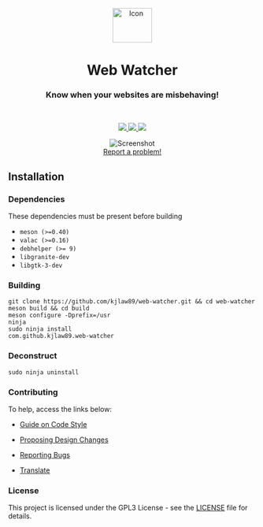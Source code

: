 <div align="center">
  <span align="center"> <img width="80" height="70" class="center" src="https://github.com/kjlaw89/web-watcher/master/data/images/com.github.kjlaw89.web-watcher.png" alt="Icon"></span>
  <h1 align="center">Web Watcher</h1>
  <h3 align="center">Know when your websites are misbehaving!</h3>
</div>

<br/>

<p align="center">
   <a href="https://github.com/kjlaw89/web-watcher/blob/master/LICENSE">
    <img src="https://img.shields.io/badge/License-GPL--3.0-blue.svg">
   </a>
  <a href="https://github.com/kjlaw89/web-watcher/releases">
    <img src="https://img.shields.io/badge/Release-v%200.0.1-orange.svg">
   </a>
  <a href="https://github.com/kjlaw89/web-watcher/releases/download/0.0.1/com.github.kjlaw89.web-watcher_0.0.1_amd64.deb">
     <img src="https://img.shields.io/badge/Download-%20Package .deb-yellow.svg">
    </a>
</p>

<p align="center">
    <img  src="https://github.com/kjlaw89/web-watcher/master/data/images/screenshot.png" alt="Screenshot"> <br>
  <a href="https://github.com/kjlaw89/web-watcher/issues/new"> Report a problem! </a>
</p>

## Installation

### Dependencies
These dependencies must be present before building
 - `meson (>=0.40)`
 - `valac (>=0.16)`
 - `debhelper (>= 9)`
 - `libgranite-dev`
 - `libgtk-3-dev`

 
 ### Building

```
git clone https://github.com/kjlaw89/web-watcher.git && cd web-watcher
meson build && cd build
meson configure -Dprefix=/usr
ninja
sudo ninja install
com.github.kjlaw89.web-watcher
```

### Deconstruct

```
sudo ninja uninstall
```

### Contributing

To help, access the links below:

- [Guide on Code Style](https://github.com/kjlaw89/web-watcher/wiki/Guide-on-code-style)

- [Proposing Design Changes](https://github.com/kjlaw89/web-watcher/wiki/Proposing-Design-Changes)

- [Reporting Bugs](https://github.com/kjlaw89/web-watcher/wiki/Reporting-Bugs)

- [Translate](https://github.com/kjlaw89/web-watcher/wiki/Translate)


### License

This project is licensed under the GPL3 License - see the [LICENSE](LICENSE.md) file for details.
